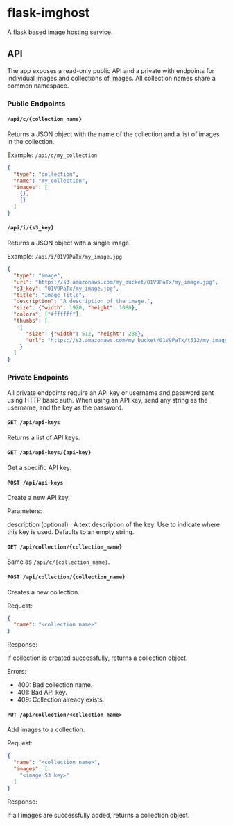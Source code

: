 # flask-imghost

A flask based image hosting service.

## API

The app exposes a read-only public API and a private with endpoints for
individual images and collections of images. All collection names share a common
namespace.

### Public Endpoints

#### `/api/c/{collection_name}`

Returns a JSON object with the name of the collection and a list of images in
the collection.

Example: `/api/c/my_collection`

```json
{
  "type": "collection",
  "name": "my_collection",
  "images": [
    {},
    {}
  ]
}
```

#### `/api/i/{s3_key}`

Returns a JSON object with a single image.

Example: `/api/i/01V9PaTx/my_image.jpg`

```json
{
  "type": "image",
  "url": "https://s3.amazonaws.com/my_bucket/01V9PaTx/my_image.jpg",
  "s3_key": "01V9PaTx/my_image.jpg",
  "title": "Image Title",
  "description": "A description of the image.",
  "size": {"width": 1920, "height": 1080},
  "colors": ["#ffffff"],
  "thumbs": [
    {
      "size": {"width": 512, "height": 288},
      "url": "https://s3.amazonaws.com/my_bucket/01V9PaTx/t512/my_image.jpg"
    }
  ]
}
```

### Private Endpoints

All private endpoints require an API key or username and password sent using
HTTP basic auth. When using an API key, send any string as the username, and the
key as the password.

#### `GET /api/api-keys`

Returns a list of API keys.

#### `GET /api/api-keys/{api-key}`

Get a specific API key.

#### `POST /api/api-keys`

Create a new API key.

Parameters:

description (optional)
: A text description of the key. Use to indicate where this key is used.
Defaults to an empty string.

#### `GET /api/collection/{collection_name}`

Same as `/api/c/{collection_name}`.

#### `POST /api/collection/{collection_name}`

Creates a new collection.

Request:

```json
{
  "name": "<collection name>"
}
```

Response:

If collection is created successfully, returns a collection object.

Errors:

- 400: Bad collection name.
- 401: Bad API key.
- 409: Collection already exists.

#### `PUT /api/collection/<collection name>`

Add images to a collection.

Request:

```json
{
  "name": "<collection name>",
  "images": [
    "<image S3 key>"
  ]
}
```

Response:

If all images are successfully added, returns a collection object.

